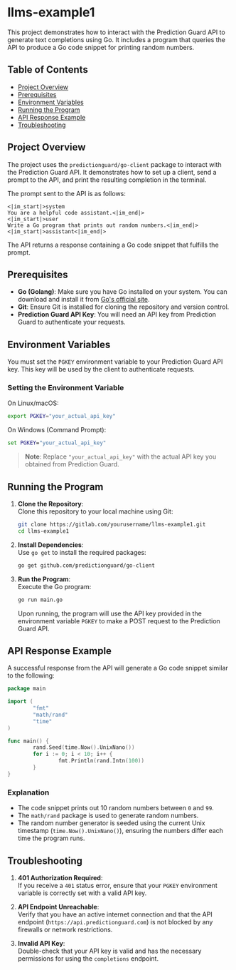 # llms-example1

This project demonstrates how to interact with the Prediction Guard API to generate text completions using Go. It includes a program that queries the API to produce a Go code snippet for printing random numbers.

## Table of Contents
- [Project Overview](#project-overview)
- [Prerequisites](#prerequisites)
- [Environment Variables](#environment-variables)
- [Running the Program](#running-the-program)
- [API Response Example](#api-response-example)
- [Troubleshooting](#troubleshooting)

## Project Overview

The project uses the `predictionguard/go-client` package to interact with the Prediction Guard API. It demonstrates how to set up a client, send a prompt to the API, and print the resulting completion in the terminal.

The prompt sent to the API is as follows:
```
<|im_start|>system
You are a helpful code assistant.<|im_end|>
<|im_start|>user
Write a Go program that prints out random numbers.<|im_end|>
<|im_start|>assistant<|im_end|>
```
The API returns a response containing a Go code snippet that fulfills the prompt.

## Prerequisites

- **Go (Golang)**: Make sure you have Go installed on your system. You can download and install it from [Go's official site](https://golang.org/).
- **Git**: Ensure Git is installed for cloning the repository and version control.
- **Prediction Guard API Key**: You will need an API key from Prediction Guard to authenticate your requests.

## Environment Variables

You must set the `PGKEY` environment variable to your Prediction Guard API key. This key will be used by the client to authenticate requests.

### Setting the Environment Variable

On Linux/macOS:
```bash
export PGKEY="your_actual_api_key"
```

On Windows (Command Prompt):
```cmd
set PGKEY="your_actual_api_key"
```

> **Note**: Replace `"your_actual_api_key"` with the actual API key you obtained from Prediction Guard.

## Running the Program

1. **Clone the Repository**:  
   Clone this repository to your local machine using Git:
   ```bash
   git clone https://gitlab.com/yourusername/llms-example1.git
   cd llms-example1
   ```

2. **Install Dependencies**:  
   Use `go get` to install the required packages:
   ```bash
   go get github.com/predictionguard/go-client
   ```

3. **Run the Program**:  
   Execute the Go program:
   ```bash
   go run main.go
   ```

   Upon running, the program will use the API key provided in the environment variable `PGKEY` to make a POST request to the Prediction Guard API.

## API Response Example

A successful response from the API will generate a Go code snippet similar to the following:

```go
package main

import (
        "fmt"
        "math/rand"
        "time"
)

func main() {
        rand.Seed(time.Now().UnixNano())
        for i := 0; i < 10; i++ {
                fmt.Println(rand.Intn(100))
        }
}
```

### Explanation
- The code snippet prints out 10 random numbers between `0` and `99`.
- The `math/rand` package is used to generate random numbers.
- The random number generator is seeded using the current Unix timestamp (`time.Now().UnixNano()`), ensuring the numbers differ each time the program runs.

## Troubleshooting

1. **401 Authorization Required**:  
   If you receive a `401` status error, ensure that your `PGKEY` environment variable is correctly set with a valid API key.

2. **API Endpoint Unreachable**:  
   Verify that you have an active internet connection and that the API endpoint (`https://api.predictionguard.com`) is not blocked by any firewalls or network restrictions.

3. **Invalid API Key**:  
   Double-check that your API key is valid and has the necessary permissions for using the `completions` endpoint.